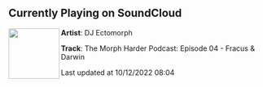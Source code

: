 ## Currently Playing on SoundCloud

[<img align="left" width="100" src="https://i1.sndcdn.com/artworks-qsHLw7khwf9hnOnx-6pSLGQ-t500x500.jpg">](https://soundcloud.com/deejayectomorph/the-morph-harder-podcast-episode-04-fracus-darwin)

**Artist**: DJ Ectomorph 

**Track**: The Morph Harder Podcast: Episode 04 - Fracus & Darwin

Last updated at 10/12/2022 08:04
